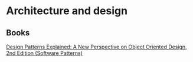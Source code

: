 # Architecture and design

## Books
[Design Patterns Explained: A New Perspective on Object Oriented Design, 2nd Edition (Software Patterns)](https://www.amazon.com/Design-Patterns-Explained-Perspective-Oriented/dp/0321247140)
